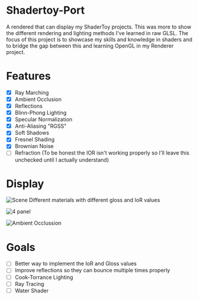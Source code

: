 # Shadertoy-Port
A rendered that can display my ShaderToy projects. This was more to show the different rendering and lighting methods I've learned in raw GLSL.
The focus of this project is to showcase my skills and knowledge in shaders and to bridge the gap between this and learning OpenGL in my Renderer project.

# Features
- [x] Ray Marching
- [x] Ambient Occlusion
- [x] Reflections
- [x] Blinn-Phong Lighting
- [x] Specular Normalization
- [x] Anti-Aliasing "RGSS"
- [x] Soft Shadows
- [x] Fresnel Shading
- [x] Brownian Noise
- [ ] Refraction (To be honest the IOR isn't working properly so I'll leave this unchecked until I actually understand)

# Display
![Scene](https://github.com/GlassCactus/Shadertoy-Port/assets/86325057/61549d0b-fbeb-4044-b218-9713be4688dc)
Different materials with different gloss and IoR values

![4 panel](https://github.com/GlassCactus/Shadertoy-Port/assets/86325057/92e766a7-6167-42d1-9121-2f3d7b103b1e)

![Ambient Occlussion](https://github.com/GlassCactus/Shadertoy-Port/assets/86325057/bdfcb015-9e49-4df1-afde-7814f3f4f585)

# Goals
- [ ] Better way to implement the IoR and Gloss values
- [ ] Improve reflections so they can bounce multiple times properly
- [ ] Cook-Torrance Lighting
- [ ] Ray Tracing
- [ ] Water Shader

